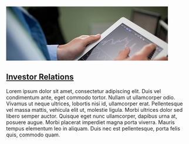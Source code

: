 [![Alt text](/ui/assets/images/about/investor.jpg)](#)

## [Investor Relations](#)

Lorem ipsum dolor sit amet, consectetur adipiscing elit. Duis vel condimentum ante, eget commodo tortor. Nullam ut ullamcorper odio. Vivamus ut neque ultrices, lobortis nisi id, ullamcorper erat. Pellentesque vel massa mattis, vehicula elit ut, molestie ligula. Morbi ultrices dolor sed libero semper auctor. Quisque eget nunc ullamcorper, dapibus urna at, posuere augue. Morbi placerat imperdiet magna porta viverra. Mauris tempus elementum leo in aliquam. Duis nec est pellentesque, porta felis quis, commodo quam.